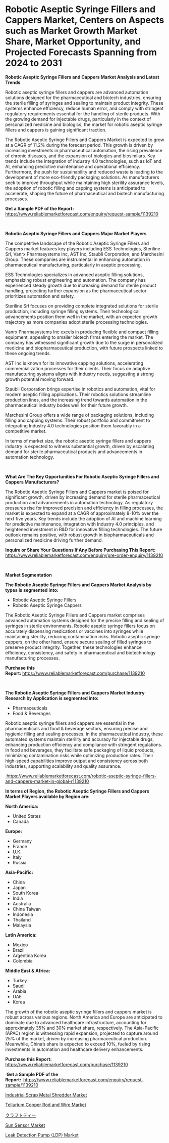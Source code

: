 <p><h1>Robotic Aseptic Syringe Fillers and Cappers Market, Centers on Aspects such as Market Growth Market Share, Market Opportunity, and Projected Forecasts Spanning from 2024 to 2031</h1></p><p><strong>Robotic Aseptic Syringe Fillers and Cappers Market Analysis and Latest Trends</strong></p>
<p><p>Robotic aseptic syringe fillers and cappers are advanced automation solutions designed for the pharmaceutical and biotech industries, ensuring the sterile filling of syringes and sealing to maintain product integrity. These systems enhance efficiency, reduce human error, and comply with stringent regulatory requirements essential for the handling of sterile products. With the growing demand for injectable drugs, particularly in the context of personalized medicine and biologics, the market for robotic aseptic syringe fillers and cappers is gaining significant traction.</p><p>The Robotic Aseptic Syringe Fillers and Cappers Market is expected to grow at a CAGR of 11.2% during the forecast period. This growth is driven by increasing investments in pharmaceutical automation, the rising prevalence of chronic diseases, and the expansion of biologics and biosimilars. Key trends include the integration of Industry 4.0 technologies, such as IoT and AI, enhancing predictive maintenance and operational efficiency. Furthermore, the push for sustainability and reduced waste is leading to the development of more eco-friendly packaging solutions. As manufacturers seek to improve throughput while maintaining high sterility assurance levels, the adoption of robotic filling and capping systems is anticipated to accelerate, shaping the future of pharmaceutical and biotech manufacturing processes.</p></p>
<p><strong>Get a Sample PDF of the Report:&nbsp;</strong> <a href="https://www.reliablemarketforecast.com/enquiry/request-sample/1139210?utm_campaign=1125&utm_medium=2&utm_source=Github&utm_content=ia&utm_term=19102024&utm_id=robotic-aseptic-syringe-fillers-and-cappers">https://www.reliablemarketforecast.com/enquiry/request-sample/1139210</a></p>
<p>&nbsp;</p>
<p><strong>Robotic Aseptic Syringe Fillers and Cappers Major Market Players</strong></p>
<p><p>The competitive landscape of the Robotic Aseptic Syringe Fillers and Cappers market features key players including ESS Technologies, Steriline Srl, Vanrx Pharmasystems Inc, AST Inc, Staubli Corporation, and Marchesini Group. These companies are instrumental in enhancing automation in pharmaceutical manufacturing, particularly in aseptic processing.</p><p>ESS Technologies specializes in advanced aseptic filling solutions, emphasizing robust engineering and automation. The company has experienced steady growth due to increasing demand for sterile product handling, projecting further expansion as the pharmaceutical sector prioritizes automation and safety.</p><p>Steriline Srl focuses on providing complete integrated solutions for sterile production, including syringe filling systems. Their technological advancements position them well in the market, with an expected growth trajectory as more companies adopt sterile processing technologies.</p><p>Vanrx Pharmasystems Inc excels in producing flexible and compact filling equipment, appealing to smaller biotech firms entering the market. The company has witnessed significant growth due to the surge in personalized medicine and biopharmaceutical production, with future prospects linked to these ongoing trends.</p><p>AST Inc is known for its innovative capping solutions, accelerating commercialization processes for their clients. Their focus on adaptive manufacturing systems aligns with industry needs, suggesting a strong growth potential moving forward.</p><p>Staubli Corporation brings expertise in robotics and automation, vital for modern aseptic filling applications. Their robotics solutions streamline production lines, and the increasing trend towards automation in the pharmaceutical industry bodes well for their future growth.</p><p>Marchesini Group offers a wide range of packaging solutions, including filling and capping systems. Their robust portfolio and commitment to integrating Industry 4.0 technologies position them favorably in a competitive market.</p><p>In terms of market size, the robotic aseptic syringe fillers and cappers industry is expected to witness substantial growth, driven by escalating demand for sterile pharmaceutical products and advancements in automation technology.</p></p>
<p>&nbsp;</p>
<p><strong>What Are The Key Opportunities For Robotic Aseptic Syringe Fillers and Cappers Manufacturers?</strong></p>
<p><p>The Robotic Aseptic Syringe Fillers and Cappers market is poised for significant growth, driven by increasing demand for sterile pharmaceutical production and advancements in automation technology. As regulatory pressures rise for improved precision and efficiency in filling processes, the market is expected to expand at a CAGR of approximately 8-10% over the next five years. Key trends include the adoption of AI and machine learning for predictive maintenance, integration with Industry 4.0 principles, and heightened investment in R&D for innovative filling technologies. The future outlook remains positive, with robust growth in biopharmaceuticals and personalized medicine driving further demand.</p></p>
<p><strong>Inquire or Share Your Questions If Any Before Purchasing This Report:</strong> <a href="https://www.reliablemarketforecast.com/enquiry/pre-order-enquiry/1139210?utm_campaign=1125&utm_medium=2&utm_source=Github&utm_content=ia&utm_term=19102024&utm_id=robotic-aseptic-syringe-fillers-and-cappers">https://www.reliablemarketforecast.com/enquiry/pre-order-enquiry/1139210</a></p>
<p>&nbsp;</p>
<p><strong>Market Segmentation</strong></p>
<p><strong>The Robotic Aseptic Syringe Fillers and Cappers Market Analysis by types is segmented into:</strong></p>
<p><ul><li>Robotic Aseptic Syringe Fillers</li><li>Robotic Aseptic Syringe Cappers</li></ul></p>
<p><p>The Robotic Aseptic Syringe Fillers and Cappers market comprises advanced automation systems designed for the precise filling and sealing of syringes in sterile environments. Robotic aseptic syringe fillers focus on accurately dispensing medications or vaccines into syringes while maintaining sterility, reducing contamination risks. Robotic aseptic syringe cappers, on the other hand, ensure secure sealing of filled syringes to preserve product integrity. Together, these technologies enhance efficiency, consistency, and safety in pharmaceutical and biotechnology manufacturing processes.</p></p>
<p><strong>Purchase this Report:&nbsp;</strong><a href="https://www.reliablemarketforecast.com/purchase/1139210?utm_campaign=1125&utm_medium=2&utm_source=Github&utm_content=ia&utm_term=19102024&utm_id=robotic-aseptic-syringe-fillers-and-cappers">https://www.reliablemarketforecast.com/purchase/1139210</a></p>
<p>&nbsp;</p>
<p><strong>The Robotic Aseptic Syringe Fillers and Cappers Market Industry Research by Application is segmented into:</strong></p>
<p><ul><li>Pharmaceuticals</li><li>Food & Beverages</li></ul></p>
<p><p>Robotic aseptic syringe fillers and cappers are essential in the pharmaceuticals and food & beverage sectors, ensuring precise and hygienic filling and sealing processes. In the pharmaceutical industry, these automated systems maintain sterility and accuracy for injectable drugs, enhancing production efficiency and compliance with stringent regulations. In food and beverages, they facilitate safe packaging of liquid products, minimizing contamination risks while optimizing production rates. Their high-speed capabilities improve output and consistency across both industries, supporting scalability and quality assurance.</p></p>
<p><a href="https://www.reliablemarketforecast.com/robotic-aseptic-syringe-fillers-and-cappers-market-in-global-r1139210?utm_campaign=1125&utm_medium=2&utm_source=Github&utm_content=ia&utm_term=19102024&utm_id=robotic-aseptic-syringe-fillers-and-cappers">&nbsp;https://www.reliablemarketforecast.com/robotic-aseptic-syringe-fillers-and-cappers-market-in-global-r1139210</a></p>
<p><strong>In terms of Region, the Robotic Aseptic Syringe Fillers and Cappers Market Players available by Region are:</strong></p>
<p>
    <p> <strong> North America: </strong>
        <ul>
            <li>United States</li>
            <li>Canada</li>
        </ul>
        </p> 
    <p> <strong> Europe: </strong>
        <ul>
            <li>Germany</li>
            <li>France</li>
            <li>U.K.</li>
            <li>Italy</li>
            <li>Russia</li>
        </ul>
        </p> 
    <p> <strong> Asia-Pacific: </strong>
        <ul>
            <li>China</li>
            <li>Japan</li>
            <li>South Korea</li>
            <li>India</li>
            <li>Australia</li>
            <li>China Taiwan</li>
            <li>Indonesia</li>
            <li>Thailand</li>
            <li>Malaysia</li>
        </ul>
        </p> 
    <p> <strong> Latin America: </strong>
        <ul>
            <li>Mexico</li>
            <li>Brazil</li>
            <li>Argentina Korea</li>
            <li>Colombia</li>
        </ul>
        </p> 
    <p> <strong> Middle East & Africa: </strong>
        <ul>
            <li>Turkey</li>
            <li>Saudi</li>
            <li>Arabia</li>
            <li>UAE</li>
            <li>Korea</li>
        </ul>
    </p>
    </p>
<p><p>The growth of the robotic aseptic syringe fillers and cappers market is robust across various regions. North America and Europe are anticipated to dominate due to advanced healthcare infrastructure, accounting for approximately 35% and 30% market share, respectively. The Asia-Pacific (APAC) region is witnessing rapid expansion, projected to capture around 25% of the market, driven by increasing pharmaceutical production. Meanwhile, China’s share is expected to exceed 10%, fueled by rising investments in automation and healthcare delivery enhancements.</p></p>
<p><strong>Purchase this Report: </strong><a href="https://www.reliablemarketforecast.com/purchase/1139210?utm_campaign=1125&utm_medium=2&utm_source=Github&utm_content=ia&utm_term=19102024&utm_id=robotic-aseptic-syringe-fillers-and-cappers">https://www.reliablemarketforecast.com/purchase/1139210</a></p>
<p>&nbsp;<strong>Get a Sample PDF of the Report:&nbsp;&nbsp;</strong><a href="https://www.reliablemarketforecast.com/enquiry/request-sample/1139210?utm_campaign=1125&utm_medium=2&utm_source=Github&utm_content=ia&utm_term=19102024&utm_id=robotic-aseptic-syringe-fillers-and-cappers">https://www.reliablemarketforecast.com/enquiry/request-sample/1139210</a></p>
<p><strong></strong></p>
<p><p><a href="https://issuu.com/reportprime-2/docs/industrial-scrap-metal-shredder-mar_dcce09c78e7bc6?utm_campaign=1125&utm_medium=2&utm_source=Github&utm_content=ia&utm_term=19102024&utm_id=robotic-aseptic-syringe-fillers-and-cappers">Industrial Scrap Metal Shredder Market</a></p><p><a href="https://github.com/elseludvikoh/Market-Research-Report-List-1/blob/main/tellurium-copper-rod-and-wire-market.md?utm_campaign=1125&utm_medium=2&utm_source=Github&utm_content=ia&utm_term=19102024&utm_id=robotic-aseptic-syringe-fillers-and-cappers">Tellurium Copper Rod and Wire Market</a></p><p><a href="https://github.com/mohamedbakry57/Market-Research-Report-List-6/blob/main/918735919215.md?utm_campaign=1125&utm_medium=2&utm_source=Github&utm_content=ia&utm_term=19102024&utm_id=robotic-aseptic-syringe-fillers-and-cappers">クラフトティー</a></p><p><a href="https://www.linkedin.com/pulse/analyzing-sun-sensor-market-dynamics-growth-drivers-forecasted-qgzoe?utm_campaign=1125&utm_medium=2&utm_source=Github&utm_content=ia&utm_term=19102024&utm_id=robotic-aseptic-syringe-fillers-and-cappers">Sun Sensor Market</a></p><p><a href="https://github.com/iva0ei4r/Market-Research-Report-List-1/blob/main/leak-detection-pump-ldp-market.md?utm_campaign=1125&utm_medium=2&utm_source=Github&utm_content=ia&utm_term=19102024&utm_id=robotic-aseptic-syringe-fillers-and-cappers">Leak Detection Pump (LDP) Market</a></p></p>